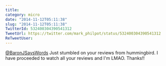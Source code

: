 ```yaml
---
title: 
category: micro
date: "2014-11-12T05:11:38"
slug: "2014-11-12T05:11:38"
TwitterId: 532400304390541312
TweetUrl: https://twitter.com/mark_philpot/status/532400304390541312
ReTweetUser: 
---
```


[@BaronJSaysWords](https://twitter.com/BaronJSaysWords) Just stumbled on your reviews from hummingbird. I have proceeded to watch all your reviews and I'm LMAO. Thanks!!